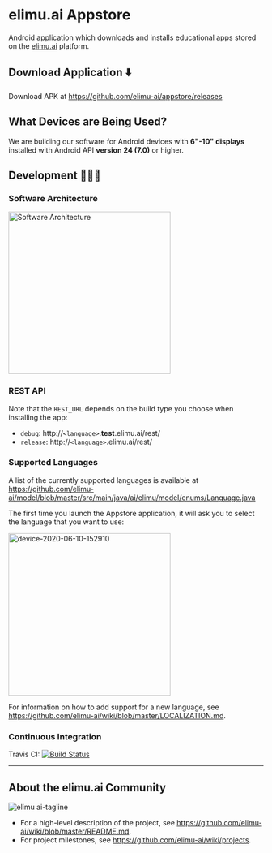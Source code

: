 # elimu.ai Appstore

Android application which downloads and installs educational apps stored on the [elimu.ai](http://elimu.ai) platform.

## Download Application ⬇️

Download APK at https://github.com/elimu-ai/appstore/releases

## What Devices are Being Used?

We are building our software for Android devices with **6"-10" displays** installed with Android API **version 24 (7.0)** or higher.

## Development 👩🏽‍💻

### Software Architecture

[
  <img width="320" alt="Software Architecture" src="https://user-images.githubusercontent.com/15718174/83595568-fb6a1e00-a594-11ea-990a-10c0bd62ed11.png">
](https://github.com/elimu-ai/wiki/blob/master/SOFTWARE_ARCHITECTURE.md)

### REST API

Note that the `REST_URL` depends on the build type you choose when installing the app:
  * `debug`: http://`<language>`.**test**.elimu.ai/rest/
  * `release`: http://`<language>`.elimu.ai/rest/

### Supported Languages

A list of the currently supported languages is available at https://github.com/elimu-ai/model/blob/master/src/main/java/ai/elimu/model/enums/Language.java

The first time you launch the Appstore application, it will ask you to select the language that you want to use:

<img width="320" alt="device-2020-06-10-152910" src="https://user-images.githubusercontent.com/15718174/84239611-58367d00-ab2f-11ea-9fb0-f119de951cef.png">

For information on how to add support for a new language, see https://github.com/elimu-ai/wiki/blob/master/LOCALIZATION.md.

### Continuous Integration
Travis CI: [![Build Status](https://travis-ci.com/elimu-ai/appstore.svg?branch=master)](https://travis-ci.com/elimu-ai/appstore)

---

## About the elimu.ai Community

![elimu ai-tagline](https://user-images.githubusercontent.com/15718174/54360503-e8e88980-465c-11e9-9792-32b513105cf3.png)

 * For a high-level description of the project, see https://github.com/elimu-ai/wiki/blob/master/README.md.
 * For project milestones, see https://github.com/elimu-ai/wiki/projects.
